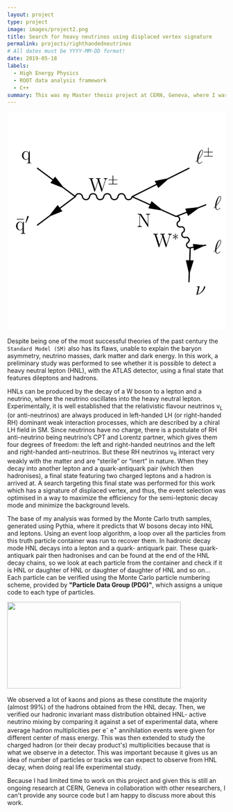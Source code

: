 ```yaml
---
layout: project
type: project
image: images/project2.png
title: Search for heavy neutrinos using displaced vertex signature
permalink: projects/righthandedneutrinos
# All dates must be YYYY-MM-DD format!
date: 2019-05-18
labels:
  - High Energy Physics
  - ROOT data analysis framework
  - C++
summary: This was my Master thesis project at CERN, Geneva, where I was trying to simulate and detect a heavy neutral lepton with the ATLAS detector using a final state that features dileptons and hadrons.
---
```


<img class="ui medium right floated rounded image" src="../images/project2.png">

Despite being one of the most successful theories of the past century the `Standard Model (SM)` also has its flaws, unable to explain the baryon asymmetry, neutrino masses, dark matter and dark energy. In this work, a preliminary study was performed to see whether it is possible to detect a heavy neutral lepton (HNL), with the ATLAS detector, using a final state that features dileptons and hadrons. 

HNLs can be produced by the decay of a W boson to a lepton and a neutrino, where the neutrino oscillates into the heavy neutral lepton. Experimentally, it is well established that the relativistic flavour neutrinos &nu;<sub>L</sub> (or anti-neutrinos) are always produced in left-handed LH (or right-handed RH) dominant weak interaction processes, which are described by a chiral LH field in SM. Since neutrinos have no charge, there is a postulate of RH anti-neutrino being neutrino’s CPT and Lorentz partner, which gives them four degrees of freedom: the left and right-handed neutrinos and the left and right-handed anti-neutrinos. But these RH neutrinos &nu;<sub>R</sub> interact very weakly with the matter and are “sterile” or “inert” in nature. When they decay into another lepton and a quark-antiquark pair (which then hadronises), a final state featuring two charged leptons and a hadron is arrived at. A search targeting this final state was performed for this work which has a signature of displaced vertex, and thus, the event selection was optimised in a way to maximize the efficiency for the semi-leptonic decay mode and minimize the background levels.

The base of my analysis was formed by the Monte Carlo truth samples, generated using Pythia, where it predicts that W bosons decay into HNL and leptons. Using an event loop algorithm, a loop over all the particles from this truth particle container was run to recover them. In hadronic decay mode HNL decays into a lepton and a quark- antiquark pair. These quark-antiquark pair then hadronises and can be found at the end of the HNL decay chains, so we look at each particle from the container and check if it is HNL or daughter of HNL or daughter of daughter of HNL and so on…  Each particle can be verified using the Monte Carlo particle numbering scheme, provided by **"Particle Data Group (PDG)"**, which assigns a unique code to each type of particles. 

<img class="ui image" src="{{ site.baseurl }}/images/nuMSM.jpg" width="400" height="200">

We observed a lot of kaons and pions as these constitute the majority (almost 99%) of the hadrons obtained from the HNL decay. Then, we verified our hadronic invariant mass distribution obtained HNL- active neutrino mixing by comparing it against a set of experimental data, where average hadron multiplicities per e<sup>-</sup> e<sup>+</sup> annihilation events were given for different center of mass energy. This was then extended to study the charged hadron (or their decay product's) multiplicities because that is what we observe in a detector. This was important because it gives us an idea of number of particles or tracks we can expect to observe from HNL decay, when doing real life experimental study.


Because I had limited time to work on this project and given this is still an ongoing research at CERN, Geneva in collaboration with other researchers, I can't provide any source code but I am happy to discuss more about this work. 
